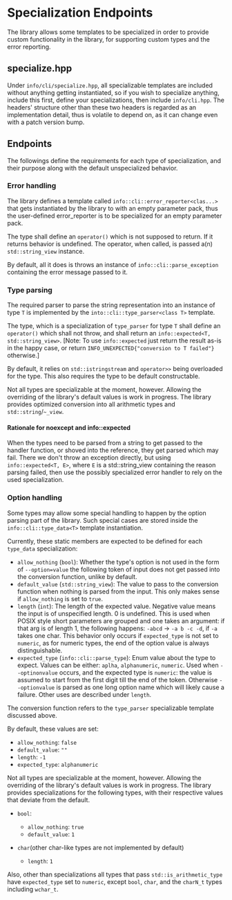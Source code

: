 # Specialization Endpoints

The library allows some templates to be specialized in order to provide custom
functionality in the library, for supporting custom types and the error reporting.

## specialize.hpp

Under `info/cli/specialize.hpp`, all specializable templates are included without
anything getting instantiated, so if you wish to specialize anything, include this
first, define your specializations, then include `info/cli.hpp`.
The headers' structure other than these two headers is regarded as an implementation
detail, thus is volatile to depend on, as it can change even with a patch version
bump.

## Endpoints

The followings define the requirements for each type of specialization, and their
purpose along with the default unspecialized behavior.
 
### Error handling

The library defines a template called `info::cli::error_reporter<clas...>` that
gets instantiated by the library to with an empty parameter pack, thus
the user-defined error_reporter is to be specialized for an empty parameter pack.

The type shall define an `operator()` which is not supposed to return. If it returns
behavior is undefined. 
The operator, when called, is passed a(n) `std::string_view` instance.

By default, all it does is throws an instance of `info::cli::parse_exception` containing
the error message passed to it.

### Type parsing

The required parser to parse the string representation into an instance of type `T`
is implemented by the `into::cli::type_parser<class T>` template.

The type, which is a specialization of `type_parser` for type `T` 
shall define an `operator()` which shall not throw, and shall return 
an `info::expected<T, std::string_view>`. \[Note: To use `info::expected` just return the
result as-is in the happy case, or return `INFO_UNEXPECTED{"conversion to T failed"}` otherwise.]

By default, it relies on `std::istringstream` and `operator>>` being overloaded
for the type. This also requires the type to be default constructable.

Not all types are specializable at the moment, however. Allowing the overriding of the library's default 
values is work in progress.
The library provides optimized conversion into all arithmetic types and `std::string`/`~_view`.

#### Rationale for noexcept and info::expected
When the types need to be parsed from a string to get passed to the handler function,
or shoved into the reference, they get parsed which may fail. There we don't throw
an exception directly, but using `info::expected<T, E>`, where `E` is a std::string_view
containing the reason parsing failed, then use the possibly specialized error handler
to rely on the used specialization.

### Option handling

Some types may allow some special handling to happen by the option parsing
part of the library. Such special cases are stored inside the `info::cli::type_data<T>` template
instantiation.

Currently, these static members are expected to be defined for each `type_data` specialization:

 - `allow_nothing` (`bool`): Whether the type's option is not used in the form of `--option=value` the
 following token of input does not get passed into the conversion function, unlike by default.
 - `default_value` (`std::string_view`): The value to pass to the conversion function when nothing 
 is parsed from the input. This only makes sense if `allow_nothing` is set to `true`.
 - `length` (`int`): The length of the expected value. Negative value means the input is of unspecified length.
  0 is undefined.
  This is used when POSIX style short parameters are grouped and one takes an argument: 
  if that arg is of length 1, the following happens:
  `-abcd` -> `-a b -c -d`, if `-a` takes one char.
  This behavior only occurs if `expected_type` is not set to `numeric`, as for numeric types,
  the end of the option value is always distinguishable. 
 - `expected_type` (`info::cli::parse_type`): Enum value about the type to expect. Values can be either:
 `aplha`, `alphanumeric`, `numeric`. Used when `--optinonvalue` occurs, and the expected type is
 `numeric`: the value is assumed to start from the first digit till the end of the token.
 Otherwise `--optionvalue` is parsed as one long option name which will likely cause a failure.
 Other uses are described under `length`.

The conversion function refers to the `type_parser` specializable template discussed above.

By default, these values are set:
 
 - `allow_nothing`: `false`
 - `default_value`: `""`
 - `length`: `-1`
 - `expected_type`: `alphanumeric`

Not all types are specializable at the moment, however. Allowing the overriding of the library's default
values is work in progress.
The library provides specializations for the following types, with their respective values that 
deviate from the default.

 - `bool`: 
   - `allow_nothing`: `true`
   - `default_value`: `1`

 - `char`(other char-like types are not implemented by default)
   - `length`: `1`

Also, other than specializations all types that pass `std::is_arithmetic_type` have
`expected_type` set to `numeric`, except `bool`, `char`, and the `charN_t` types including
`wchar_t`.
